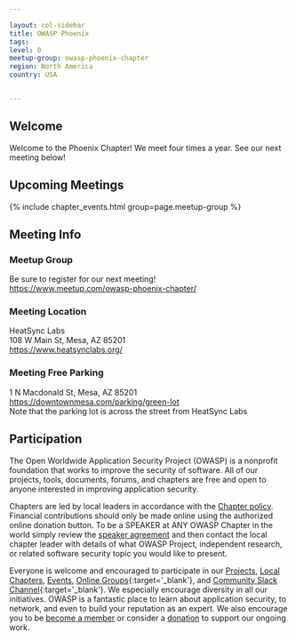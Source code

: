 ```yaml
---

layout: col-sidebar
title: OWASP Phoenix
tags: 
level: 0
meetup-group: owasp-phoenix-chapter
region: North America
country: USA


---
```


## Welcome
Welcome to the Phoenix Chapter!  We meet four times a year.  See our next meeting below!

## Upcoming Meetings 

{% include chapter_events.html group=page.meetup-group %}

## Meeting Info

### Meetup Group
Be sure to register for our next meeting!<br>
<a href="https://www.meetup.com/owasp-phoenix-chapter/">https://www.meetup.com/owasp-phoenix-chapter/</a><br>

### Meeting Location
HeatSync Labs<br>
108 W Main St, Mesa, AZ 85201<br>
<a href="https://www.heatsynclabs.org/">https://www.heatsynclabs.org/</a><br>

### Meeting Free Parking
1 N Macdonald St, Mesa, AZ 85201<br>
<a href="https://downtownmesa.com/parking/green-lot">https://downtownmesa.com/parking/green-lot</a><br>
Note that the parking lot is across the street from HeatSync Labs<br>

## Participation
The Open Worldwide Application Security Project (OWASP) is a nonprofit foundation that works to improve the security of software. All of our projects, tools, documents, forums, and chapters are free and open to anyone interested in improving application security. 

Chapters are led by local leaders in accordance with the [Chapter policy](https://owasp.org/www-policy/). Financial contributions should only be made online using the authorized online donation button. To be a SPEAKER at ANY OWASP Chapter in the world simply review the [speaker agreement](https://owasp.org/www-policy/) and then contact the local chapter leader with details of what OWASP Project, independent research, or related software security topic you would like to present.

Everyone is welcome and encouraged to participate in our [Projects](/projects), [Local Chapters](/chapters), [Events](/events), [Online Groups](https://groups.google.com/a/owasp.com/){:target='_blank'}, and [Community Slack Channel](https://owasp.slack.com/){:target='_blank'}. We especially encourage diversity in all our initiatives. OWASP is a fantastic place to learn about application security, to network, and even to build your reputation as an expert. We also encourage you to be [become a member](/membership) or consider a [donation](/donate) to support our ongoing work.

